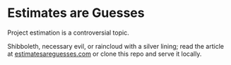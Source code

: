 # Estimates are Guesses

Project estimation is a controversial topic.

Shibboleth, necessary evil, or raincloud with a silver lining; read the
article at [estimatesareguesses.com](estimatesareguesses.com) or clone this
repo and serve it locally.
